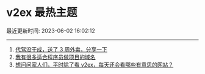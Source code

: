 # v2ex 最热主题

最近更新时间: 2023-06-02 16:02:12

--- 
1. [代驾没干成，送了 3 周外卖，分享一下](https://www.v2ex.com/t/945105) 
2. [我有很多适合程序员做项目的域名](https://www.v2ex.com/t/945090) 
3. [想问问家人们，平时除了看 v2ex，每天还会看哪些有意思的网站？](https://www.v2ex.com/t/945107) 
